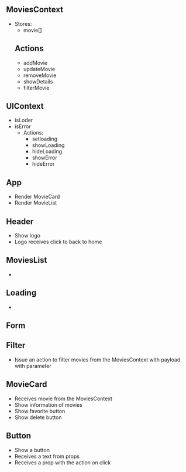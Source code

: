## MoviesContext

- Stores:
  - movie[]
  ## Actions
  - addMovie
  - updateMovie
  - removeMovie
  - showDetails
  - filterMovie

## UIContext

- isLoder
- isError
  - Actions:
    - setloading
    - showLoading
    - hideLoading
    - showError
    - hideError

## App

- Render MovieCard
- Render MovieList

## Header

- Show logo
- Logo receives click to back to home

## MoviesList

-

## Loading

-

## Form

## Filter

- Issue an action to filter movies from the MoviesContext with payload with parameter

## MovieCard

- Receives movie from the MoviesContext
- Show information of movies
- Show favorite button
- Show delete button

## Button

- Show a button
- Receives a text from props
- Receives a prop with the action on click
